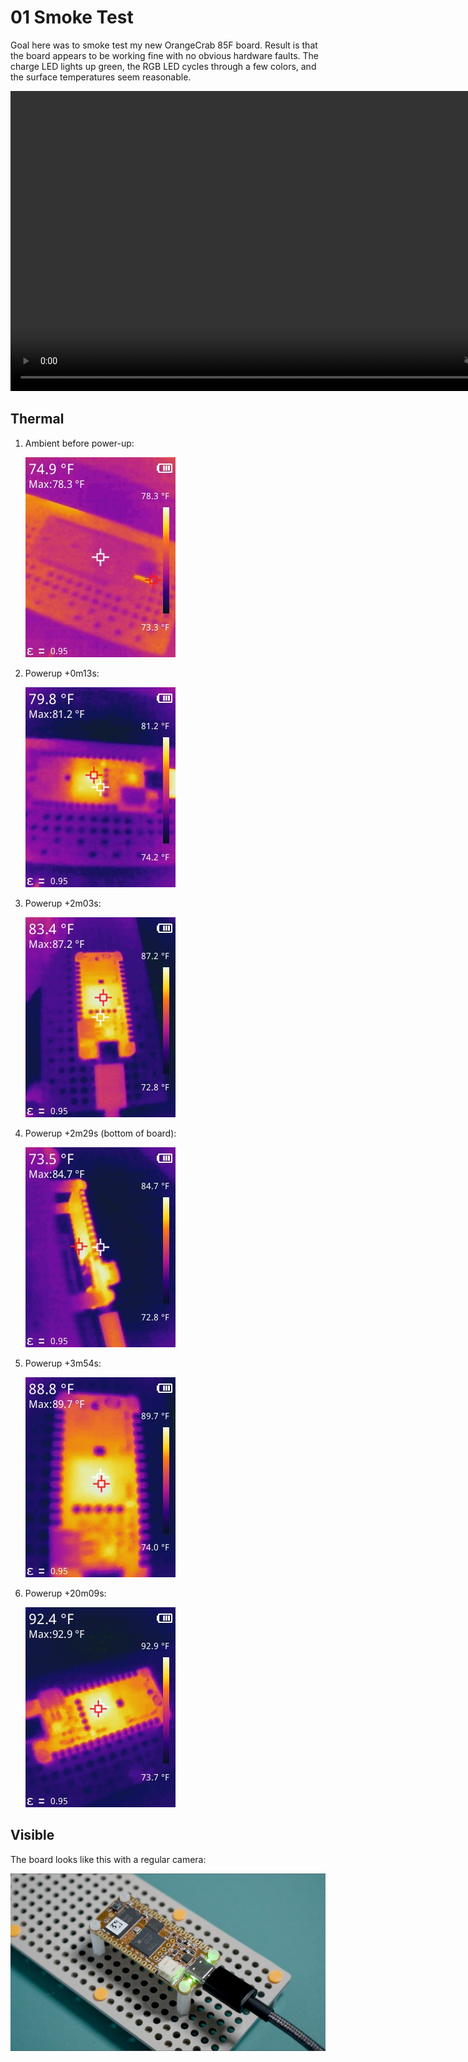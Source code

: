 # 01 Smoke Test

Goal here was to smoke test my new OrangeCrab 85F board. Result is that the
board appears to be working fine with no obvious hardware faults. The charge
LED lights up green, the RGB LED cycles through a few colors, and the
surface temperatures seem reasonable.

<video controls muted width="854" height="480">
<source src="01_smoke_test_480p.mp4" type="video/mp4" />
<p>[video of OrangeCrab LED fading through a cycle of blue, green, red, ...]
</p>
</video>


## Thermal

1. Ambient before power-up:

   ![Thermal image showing ambient temperature 75F](ir1__-0m14s_75F_ambient.jpg)

2. Powerup +0m13s:

   ![Thermal image showing max temp is 81F](ir2__+0m13s_81F.jpg)

3. Powerup +2m03s:

   ![max temp is 87F](ir3__+2m03s_87F.jpg)

4. Powerup +2m29s (bottom of board):

   ![max temp is 85F](ir4__+2m29s_85F_underside.jpg)

5. Powerup +3m54s:

   ![max temp is 90F](ir5__+3m54s_90F.jpg)

6. Powerup +20m09s:

   ![max temp is 93F](ir6__+20m09s_93F.jpg)


## Visible

The board looks like this with a regular camera:

![OrangeCrab 85F dev board mounted to Tamiya Universal Plate](oc-smoke-test.jpeg)
